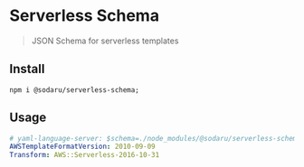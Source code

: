 # Serverless Schema

> JSON Schema for serverless templates

## Install

```
npm i @sodaru/serverless-schema;
```

## Usage

```YAML
# yaml-language-server: $schema=./node_modules/@sodaru/serverless-schema/schemas/template/index.json
AWSTemplateFormatVersion: 2010-09-09
Transform: AWS::Serverless-2016-10-31

```
